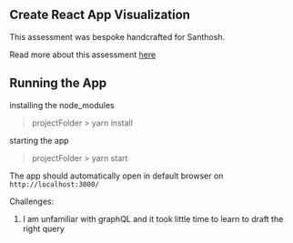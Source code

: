 ## Create React App Visualization

This assessment was bespoke handcrafted for Santhosh.

Read more about this assessment [here](https://react.eogresources.com)

## Running the App

installing the node_modules

> projectFolder > yarn install

starting the app

> projectFolder > yarn start

The app should automatically open in default browser on ```http://localhost:3000/```


Challenges: 

1. I am unfamiliar with graphQL and it took little time to learn to draft the right query
